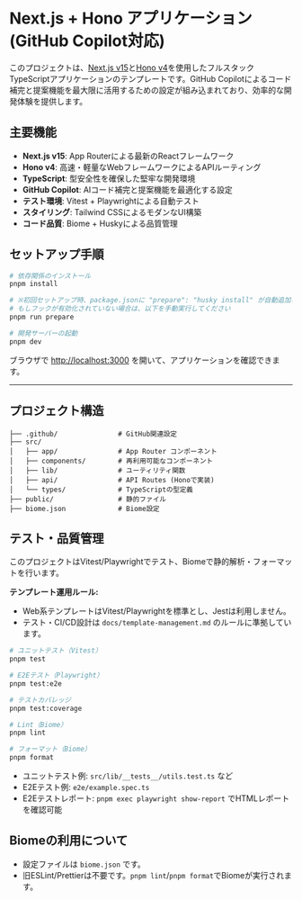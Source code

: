 # Next.js + Hono アプリケーション (GitHub Copilot対応)

このプロジェクトは、[Next.js v15](https://nextjs.org/)と[Hono v4](https://hono.dev/)を使用したフルスタックTypeScriptアプリケーションのテンプレートです。GitHub Copilotによるコード補完と提案機能を最大限に活用するための設定が組み込まれており、効率的な開発体験を提供します。

## 主要機能

- **Next.js v15**: App Routerによる最新のReactフレームワーク
- **Hono v4**: 高速・軽量なWebフレームワークによるAPIルーティング
- **TypeScript**: 型安全性を確保した堅牢な開発環境
- **GitHub Copilot**: AIコード補完と提案機能を最適化する設定
- **テスト環境**: Vitest + Playwrightによる自動テスト
- **スタイリング**: Tailwind CSSによるモダンなUI構築
- **コード品質**: Biome + Huskyによる品質管理

## セットアップ手順

```bash
# 依存関係のインストール
pnpm install

# ※初回セットアップ時、package.jsonに "prepare": "husky install" が自動追加され、huskyが有効化されます
# もしフックが有効化されていない場合は、以下を手動実行してください
pnpm run prepare

# 開発サーバーの起動
pnpm dev
```

ブラウザで [http://localhost:3000](http://localhost:3000) を開いて、アプリケーションを確認できます。

---

## プロジェクト構造

```text
├── .github/               # GitHub関連設定
├── src/
│   ├── app/               # App Router コンポーネント
│   ├── components/        # 再利用可能なコンポーネント
│   ├── lib/               # ユーティリティ関数
│   ├── api/               # API Routes (Honoで実装)
│   └── types/             # TypeScriptの型定義
├── public/                # 静的ファイル
├── biome.json             # Biome設定
```

## テスト・品質管理

このプロジェクトはVitest/Playwrightでテスト、Biomeで静的解析・フォーマットを行います。

**テンプレート運用ルール:**

- Web系テンプレートはVitest/Playwrightを標準とし、Jestは利用しません。
- テスト・CI/CD設計は `docs/template-management.md` のルールに準拠しています。

```bash
# ユニットテスト（Vitest）
pnpm test

# E2Eテスト（Playwright）
pnpm test:e2e

# テストカバレッジ
pnpm test:coverage

# Lint（Biome）
pnpm lint

# フォーマット（Biome）
pnpm format
```

- ユニットテスト例: `src/lib/__tests__/utils.test.ts` など
- E2Eテスト例: `e2e/example.spec.ts`
- E2Eテストレポート: `pnpm exec playwright show-report` でHTMLレポートを確認可能

## Biomeの利用について

- 設定ファイルは `biome.json` です。
- 旧ESLint/Prettierは不要です。`pnpm lint`/`pnpm format`でBiomeが実行されます。
